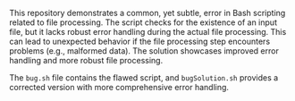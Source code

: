 This repository demonstrates a common, yet subtle, error in Bash scripting related to file processing. The script checks for the existence of an input file, but it lacks robust error handling during the actual file processing.  This can lead to unexpected behavior if the file processing step encounters problems (e.g., malformed data).  The solution showcases improved error handling and more robust file processing.

The `bug.sh` file contains the flawed script, and `bugSolution.sh` provides a corrected version with more comprehensive error handling.